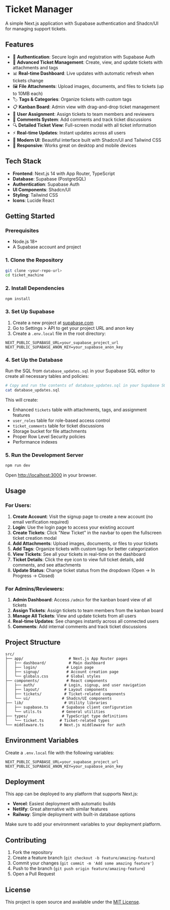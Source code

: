 # Ticket Manager

A simple Next.js application with Supabase authentication and Shadcn/UI for managing support tickets.

## Features

- 🔐 **Authentication**: Secure login and registration with Supabase Auth
- 🎫 **Advanced Ticket Management**: Create, view, and update tickets with attachments and tags
- 📊 **Real-time Dashboard**: Live updates with automatic refresh when tickets change
- 🖼️ **File Attachments**: Upload images, documents, and files to tickets (up to 10MB each)
- 🏷️ **Tags & Categories**: Organize tickets with custom tags
- 📋 **Kanban Board**: Admin view with drag-and-drop ticket management
- 👥 **User Assignment**: Assign tickets to team members and reviewers
- 💬 **Comments System**: Add comments and track ticket discussions
- 🔍 **Detailed Ticket View**: Full-screen modal with all ticket information
- ⚡ **Real-time Updates**: Instant updates across all users
- 🎨 **Modern UI**: Beautiful interface built with Shadcn/UI and Tailwind CSS
- 📱 **Responsive**: Works great on desktop and mobile devices

## Tech Stack

- **Frontend**: Next.js 14 with App Router, TypeScript
- **Database**: Supabase (PostgreSQL)
- **Authentication**: Supabase Auth
- **UI Components**: Shadcn/UI
- **Styling**: Tailwind CSS
- **Icons**: Lucide React

## Getting Started

### Prerequisites

- Node.js 18+ 
- A Supabase account and project

### 1. Clone the Repository

```bash
git clone <your-repo-url>
cd ticket_machine
```

### 2. Install Dependencies

```bash
npm install
```

### 3. Set Up Supabase

1. Create a new project at [supabase.com](https://supabase.com)
2. Go to Settings > API to get your project URL and anon key
3. Create a `.env.local` file in the root directory:

```env
NEXT_PUBLIC_SUPABASE_URL=your_supabase_project_url
NEXT_PUBLIC_SUPABASE_ANON_KEY=your_supabase_anon_key
```

### 4. Set Up the Database

Run the SQL from `database_updates.sql` in your Supabase SQL editor to create all necessary tables and policies:

```bash
# Copy and run the contents of database_updates.sql in your Supabase SQL editor
cat database_updates.sql
```

This will create:
- Enhanced `tickets` table with attachments, tags, and assignment features
- `user_roles` table for role-based access control
- `ticket_comments` table for ticket discussions
- Storage bucket for file attachments
- Proper Row Level Security policies
- Performance indexes

### 5. Run the Development Server

```bash
npm run dev
```

Open [http://localhost:3000](http://localhost:3000) in your browser.

## Usage

### For Users:
1. **Create Account**: Visit the signup page to create a new account (no email verification required)
2. **Login**: Use the login page to access your existing account
3. **Create Tickets**: Click "New Ticket" in the navbar to open the fullscreen ticket creation modal
4. **Add Attachments**: Upload images, documents, or files to your tickets
5. **Add Tags**: Organize tickets with custom tags for better categorization
6. **View Tickets**: See all your tickets in real-time on the dashboard
7. **Ticket Details**: Click the eye icon to view full ticket details, add comments, and see attachments
8. **Update Status**: Change ticket status from the dropdown (Open → In Progress → Closed)

### For Admins/Reviewers:
1. **Admin Dashboard**: Access `/admin` for the kanban board view of all tickets
2. **Assign Tickets**: Assign tickets to team members from the kanban board
3. **Manage All Tickets**: View and update tickets from all users
4. **Real-time Updates**: See changes instantly across all connected users
5. **Comments**: Add internal comments and track ticket discussions

## Project Structure

```
src/
├── app/                    # Next.js App Router pages
│   ├── dashboard/          # Main dashboard
│   ├── login/             # Login page  
│   ├── signup/            # Account creation page
│   └── globals.css        # Global styles
├── components/            # React components
│   ├── auth/             # Login, signup, and user navigation
│   ├── layout/           # Layout components
│   ├── tickets/          # Ticket-related components
│   └── ui/              # Shadcn/UI components
├── lib/                  # Utility libraries
│   ├── supabase.ts      # Supabase client configuration
│   └── utils.ts         # General utilities
├── types/               # TypeScript type definitions
│   └── ticket.ts       # Ticket-related types
└── middleware.ts       # Next.js middleware for auth
```

## Environment Variables

Create a `.env.local` file with the following variables:

```env
NEXT_PUBLIC_SUPABASE_URL=your_supabase_project_url
NEXT_PUBLIC_SUPABASE_ANON_KEY=your_supabase_anon_key
```

## Deployment

This app can be deployed to any platform that supports Next.js:

- **Vercel**: Easiest deployment with automatic builds
- **Netlify**: Great alternative with similar features  
- **Railway**: Simple deployment with built-in database options

Make sure to add your environment variables to your deployment platform.

## Contributing

1. Fork the repository
2. Create a feature branch (`git checkout -b feature/amazing-feature`)
3. Commit your changes (`git commit -m 'Add some amazing feature'`)
4. Push to the branch (`git push origin feature/amazing-feature`)
5. Open a Pull Request

## License

This project is open source and available under the [MIT License](LICENSE).